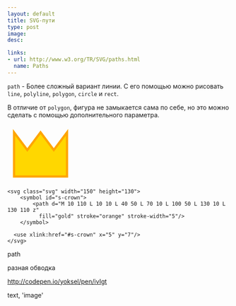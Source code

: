 ```yaml
---
layout: default
title: SVG-пути
type: post
image: 
desc: 

links:
- url: http://www.w3.org/TR/SVG/paths.html
  name: Paths
---
```


<code>path</code> - Более сложный вариант линии. С его помощью можно рисовать <code>line</code>, <code>polyline</code>, <code>polygon</code>, <code>circle</code> и <code>rect</code>.

В отличие от <code>polygon</code>, фигура не замыкается сама по себе, но это можно сделать с помощью дополнительного параметра.<!--more-->

<svg class="svg" width="150" height="130"><symbol id="s-crown"><path d="M 10 110 L 10 10 L 40 50 L 70 10 L 100 50 L 130 10 L 130 110 z" fill="gold" stroke="orange" stroke-width="5"/></symbol><use xlink:href="#s-crown" x="5" y="7"/></svg>

<pre><code class="language-markup">&lt;svg class="svg" width="150" height="130">
    &lt;symbol id="s-crown">
        &lt;path d="M 10 110 L 10 10 L 40 50 L 70 10 L 100 50 L 130 10 L 130 110 z" 
          fill="gold" stroke="orange" stroke-width="5"/>
    &lt;/symbol>  
  
  &lt;use xlink:href="#s-crown" x="5" y="7"/> 
&lt;/svg></code></pre> 


path

разная обводка

http://codepen.io/yoksel/pen/ivIgt


text, 'image' 
